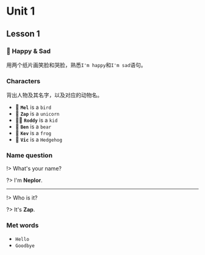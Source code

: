 Unit 1
===

## Lesson 1

### 🧶 Happy & Sad

用两个纸片画笑脸和哭脸，熟悉`I'm happy`和`I'm sad`语句。

### Characters

背出人物及其名字，以及对应的动物名。

- 🦉 **`Mel`** is a `bird`
- 🦄 **`Zap`** is a `unicorn`
- 👦🏻 **`Roddy`** is a `kid`
- 🐻 **`Ben`** is a `bear`
- 🐸 **`Kev`** is a `frog`
- 🦔 **`Vic`** is a `Hedgehog`

### Name question

!> What's your name?

?> I'm **Neplor**.

---

!> Who is it?

?> It's **Zap**.

### Met words

- `Hello`
- `Goodbye`

